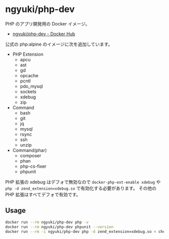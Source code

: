 # ngyuki/php-dev

PHP のアプリ開発用の Docker イメージ。

- [ngyuki/php-dev - Docker Hub](https://hub.docker.com/r/ngyuki/php-dev/ "ngyuki/php-dev - Docker Hub")

公式の php:alpine のイメージに次を追加しています。

- PHP Extension
    - apcu
    - ast
    - gd
    - opcache
    - pcntl
    - pdo_mysql
    - sockets
    - xdebug
    - zip
- Command
    - bash
    - git
    - jq
    - mysql
    - rsync
    - ssh
    - unzip
- Command(phar)
    - composer
    - phan
    - php-cs-fixer
    - phpunit

PHP 拡張の xdebug はデフォで無効なので `docker-php-ext-enable xdebug` や `php -d zend_extension=xdebug.so` で有効化する必要があります。
その他の PHP 拡張はすべてデフォで有効です。

## Usage

```sh
docker run --rm ngyuki/php-dev php -v
docker run --rm ngyuki/php-dev phpunit --version
docker run --rm -i ngyuki/php-dev php -d zend_extension=xdebug.so < check.php
```
